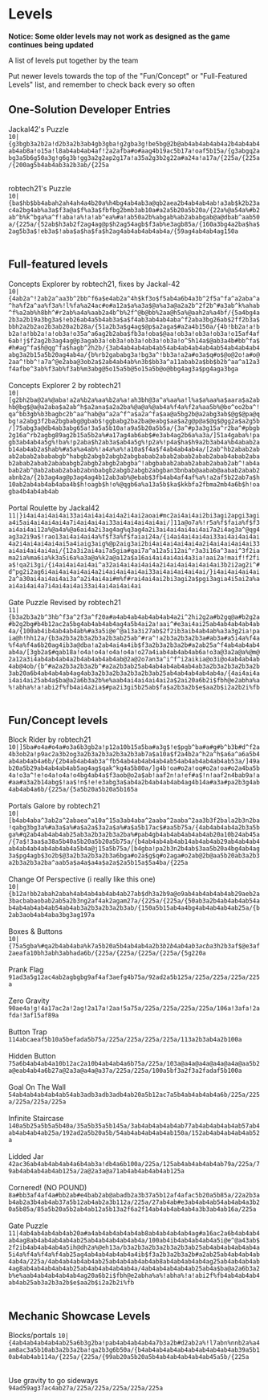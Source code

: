 # Levels

**Notice: Some older levels may not work as designed as the game continues being updated**

A list of levels put together by the team

Put newer levels towards the top of the "Fun/Concept" or "Full-Featured Levels" list, and remember to check back every so often

## One-Solution Developer Entries

Jackal42's Puzzle<br>
<code>10|{g3bgb3a2b2a!d2b3a2b3ab4gb3gba!g2gba3g!be5bg@2b@ab4ab4ab4ab4a2b4ab4ab4ab4ab8a!o15a!l8ab4ab4ab4af!2a2afba#o#aag4b19ac5b17a!oaf5b15a/{g3abgq2abg3a5b6g50a3g!g6g3b!gg3a2g2ap2g17a!a35a2g3b2g22a#a24a!a17a/{225a/{225a/{200ag5b4ab4ab3a2b3ab/{225a</code>
<br><br>

robtech21's Puzzle<br>
`10|{ba$hb$bb4abah2ah4ah4a4b20a%h4bg4ab4ab3a@qb2aea2b4ab4ab4ab!a3ab$k2b23ac4a2bg4ab%a3a$f3a@a$f%a3a$fbfbg2bmb3ab10a#a2a5b20a5b20a/{22a%@a54a%#b2ab^b%k^bga%a^f!aba!a%!a!ab^ea%#a!ab50a2b%abgab%ab2ababgab@a@dbab^aab50a/{225a/{52ab$h3ab2f2ag4ag@p$h2ag54agb$f3ab%e3agb85a/{160a3bg4a2ba$ha$2ag5b3a$!eb3a$!aba$a$ha$fa$h2ag4ab4ab4ab4ab4a/{59ag4ab4ab4ag150a`
<br><br>

## Full-featured levels
Concepts Explorer by robtech21, fixes by Jackal-42<br>
`10|{4ab2a^!2ab2a^aa3b^2bb^f6a$e4ab2a^4h$kf3o$f5ab4a6b4a3b^2f5a^fa^a2aba^a^ha%f2a^aa%f3a%!l%fa%a24ac#o#a12a$a%a3a$@a%a3a@a2a2b^2f2b^#a3ab^k%ahab^f%a2ab%h8bh^#r2ab%a4a%aab2a4b^b%2f^@b@bb%2aa@h5a%@aah2a%a4bf/{5a4bg4a2b3a2b19a3bg3a$!eb26ab4a5b4ab3a$a$f4ab3ab4ab4aba^f2aba3bg26ab$2ff2b3a$bbh2a2b2ao2b3ab20a2b28a/{51a2b3a$g4ag$@p$a2aga$#a2a4b150a/{4b!bb2a!a!bb2a!a!bb2a!a!ob3a!o35a^a6ag2b2aba$fb3a!oba$@aa!ob3a!ob3a!ob3a!o15af4af6ab!j$f2ag2b3ag4ag@p3agab3a!ob3a!ob3a!ob3a!ob3a!o^5h14a$@ab3a4b#bb^fa$#h#ag^fa$h@qg^fa$hagb^2h2b/{3ab4ab4ab4ab4ab54ab4ab4ab4ab4ab54ab4ab4ab4abg3a2b15a5b20ag4ab4a/{b%rb2gababg3a!bg3a^!bb3a!a2a#o3a$q#o$@o@2o!a#o@2aa^!bb^!a7a^@e2aba@3ob2a$2ab4ab4ab%n3b$bb3a^a11abab2a$bb$b2b^aa^a12a3f4afbe^3ab%f3ab%f3ab%m3abg@5o15a5b@5o15a5b@o@bbg4ag3a$pg4aga3bga`
<br><br>
Concepts Explorer 2 by robtech21<br>
`10|[g2bh2ba@2a%@aba!a2a%b2a%aa%b2a%a!ah3bh@3a^a%aa%a!l%a$a%aa%a$aara$a2abhb@bg$@a@a2aba$a2ab^h$a2ana$a2a2ba%@a@a%@ab4a%f4a%f2a%aa5b%@bo^oo2ba^!qa^bb3gb%b3bagbc2b^aa^hab@a^a2a^f^a$a2a^fa$aa@a5bg2b@a2abg3ab$@g$@pa@qbg!a2abg3f2ba2bgbabg@gbab$!ggbabg2ba2ba@eabg$aa$a2g@p@a$@q$@gg2a$a2g5b/]75abg3a@db4ab3abg65a!3a5a5b10a!a9a5b20a5b5a/{3a^#p3a3g15a^r2ba^#pbgb2g16a^rb2agbg89ag2b15a5b2a%#a17ag4ab6ab$#e3ab4ag2b6a%a3a/]51a4gaba%!pagb3ab4ab4a5g%!ba%!p2aba$h2ab3a$ab4a5g%!p2a%!p4a$ha$h9a2b3ab4a%b4abab2ab14ab4ab2a$hab%#a5a%a4ab%!a4a%a%!a10a$f4a$f4ab4ab4ab4a/[2ab^hb2abab2abab2abab2abababgb^habgb2abgb2abgb2abgbabab2abab2abab2abab2abab4abab2abab2abab2abab2abababgb2abgb2abgb2abgba^!abgbabab2abab2abab2abab2ab^!ab4abab2ab^@ab2abab2abab2abnbabgb2abgb2abgb2abgban3bnbab@aabab@aabab2abab2abnb2a/{2b3ag4ag@p3ag4ag4b12ab3ab%@ebab$3fb4ab4af4af%a%!a2af5b22ab7a$h10ab2ab4ab4ab4aba4b$h!oagb$h!o%@qgb6a%a13a5b$ka$kkbfa2fbma2mb4a6b$h!oagba4b4ab4ab4ab`
<br><br>
Portal Roulette by Jackal42<br>
`11|}i4ai4ai4ai4ai33ai4ai4ai4ai4a2i4ai2aoai#mc2ai4ai4ai2bi3agi2apgi3agia4i5ai4ai4ai4ai4a7i4ai4ai4ai33ai4ai4ai4ai4ai/]11a@o7a%!r5a%f$faia%f$f3ai4ai4ai12a%@a4a%@a6ai4a2i3ag4ag%q3ag4a2i3ai4ai4ai4ai4ai7a2i4ag3a^@qg4ag3a2i9a$!rao13ai4ai4ai4a%f$f3a%f$faiai24a/{i4ai4ai4ai4ai33ai4ai4ai4ai4a2i4ai4ai4ai4ai5a4iaig3aig%@p2aig3ai2bi4ai4ai4ai4ai4a2i4ai4ai4ai4ai33ai4ai4ai4ai4ai/{12a3i2ai4ai7a5gia#qai7a^a12a5i12ai^r3a3i16a^3aai^3f2iama2ia%ma6ia%k3a5i6a%a3a@a%k2a@a12a$a16ai4ai4ai4ai4a3ia!aai2a!maif!f2fia$!qa2i3gi/{i4ai4ai4ai4ai^a32ai4ai4ai4ai4a2i4ai4ai4ai4ai4ai3b2i2ag2i^#d^pg2i2ag6i4ai4ai4ai4ai4a2i4ai4ai4ai4ai33ai4ai4ai4ai4ai/}i4ai4ai4ai4ai2a^a30ai4ai4ai4ai3a^a2i4ai4ai#m%f#rai4ai4ai2bi3agi2a$pgi3agia4i5ai2a%aai4ai4ai4a7i4ai4ai4ai33ai4ai4ai4ai4ai`
<br><br>
Gate Puzzle Revised by robtech21<br>
`11|{b3a2b3a2b^3hb^f3a^2f3a^f20a#a4ab4ab4ab4ab4ab4a2i^2hi2g2a#b2gq@a#b2g2a#b2g2bg#b4b12ac2a5bg4ab4ab4ab4ag4a5b4ai2a!aai^#e3ai4ai25ab4ab4ab4ab4ab4a/{100ab4ib4ab4ab4ab%#a3a5i@e^@a13a3i27ab$2f2ib3aib4ab4ab%a3a3g2ia!paia@h!hh12a/{b3a2b3a2b3a2b3a2b3ab25ab^#ra^!a2b3a2b3a2b3a#ab3a#a5i4a%f4a%f4a%f4a6b20ag4ib3a@dba!a2ab4ai4a4ib$f3a2b3a2b3a2b#a2ab25a^f4ab4ab4ab4ab4a/[3gb2a$#qab18a!o4a!o4a!o4a!o4a!o27a4iab4ab4ab4ab6a!o3a@3a2a@a%@m@2a12a3i4ab4ab4ab4a2b4ab4ab4ab4ab@2a@2o7an3a^i^f^i2aikia@o3i@o4ab4ab4ab4ab@4ob/{b^#a2a2b3a2b3a2b^#a2a2b3ab25ab4ab4ab4ab4ab4ab3a2b3a2b3a2b3a2b3ab20a6b4ab4ab4ab4ag4ab3a2b3a2b3a2b3a2b3ab25ab4ab4ab4ab4ab4a/{4ai4ai4ai4ai4ai25ab4a$ba@a2a6b3a2b%e%aab4ai4ai4ai4ai2a$2ai20a6b2i$fbh@e2abha%a%!abha%!a!abi2f%fb4ai4a2ia$#pa2i3gi5b25ab$fa$a2b3a2b$e$aa2b$i2a2b2i%fb`
<br><br>

## Fun/Concept levels

Block Rider by robtech21<br>
`10|]5ba#o4a#o4a#o3a6b3gb2a!p12a10b15a5ba#a3g$!e$pgb^ba#a#g#b^b3b#d^f2a4b3ob2a!p9ac2a3b2og3a2b3a2b3a2b3a2b3ab7a$a10a$f2a4b2a^h2a^h$a6a^a6a5b4ab4ab4ab4a6b/{2b4ab4ab4ab3a^fb54ab4ab4ab4ab4ab54ab4ab4ab4ab4ab53a/]49ab20a5b29ab4ab4ab4ab5ag4ag$qak^kg4a5b80a/]g4b!oa#o2a!oq#o2a!oa#o2a4ba5b4a!o3a^!e!o4a!o4a!o4bg4ab4a$f3aob@o2a$ab!aaf2n!a!ef#a$!n!aaf2n4bab9a!a#aa#a3a2b14abg$!aa$!n$!e!e3abg3a$ab4a2b4ab4ab4ab4ag4b14a#a3a#pa2b3g4ab4ab4ab4a6b/{225a/{5a5b20a5b20a5b165a`
<br><br>
Portals Galore by robtech21<br>
`10|[b4ab4aba^3ab2a^2abaea^a10a^15a3ab4aba^2aaba^2aaba^2aa3b3f2bala2b3n2ba!qabg3bg3a%#a3a$a%#a$a2a$3a2a$a%#a$a5b17ac$#aa5b75a/{4ab4ab4ab4a2b3a5bga%#q2ab4ab4ab4ab25ab3a2b3a2b3a2ba%#pab4gb4ab4ab4ab4ab4ab20a10b24ab45a/{7a$!3aa$a38a5b40a5b20a5b20a5b75a/{b4ab4ab4ab4ab14ab4ab4ab29ab4ab4ab4ab4ab4ab4ab4ab4ab4a5b4a@j15a5b75a/[b4gba!pa2b3n2b4ab$3aa5b20a4bg4ab4ag3a$pg4agb$3o2b$@3a2b3a2b3a2b3a6bga#o2a$g$q#o2aga#o2ab@2b@aa5b20ab3a2b3a2b3a2b3a2ba^aab5a$a4a$a4a$a2a$2a5b15a$5a4ba/{225a`
<br><br>
Change Of Perspective (i really like this one)<br>
<code>10|{b12a!bb2abah2abah4ab4ab4ab4ab4ab27ab$dh3a2b9a@o9ab4ab4ab4ab4ab29aeb2a3bacbabaobab2ab5a2b3ng2af4ak2agam27a/{225a/{225a/{50ab3a2b4ab4ab4ab54ab4ab4ab4ab4ab54ab4ab3a2b3a2b3a2b3ab/{150a5b15ab4a4bg4ab4ab4ab4ab25a/{b2ab3aob4ab4aba3bg3ag197a</code>
<br><br>
Boxes &amp; Buttons<br>
<code>10|{75a5gba%#qa2b4ab4aba%k7a5b20a5b4ab4ab4a2b$3b2b4ab4ab3acba%#pab$3h2b3af$@e3af2aeafa10bh3abh3abhada6b/{225a/{225a/{225a/{225a/{5g220a</code>
<br><br>
Prank Flag<br>
<code>91ad3a5g12ac4ab2agbgbg9af4af3aefg4b75a/92ad2a5b125a/225a/225a/225a/225a</code>
<br><br>
Zero Gravity<br>
<code>90ae4a!g!4a17ac2a!2ag!2a17a!2aa!5a75a/225a/225a/225a/225a/106a!3afa!2afda!3af15af89a</code>
<br><br>
Button Trap<br>
<code>114abcaeaf5b10a5befada5b75a/225a/225a/225a/225a/113a2b3ab4a2b100a</code>
<br><br>
Hidden Button<br>
<code>75a6b4ab4ab4a10b12ac2a10b4ab4ab4a6b75a/225a/103a@a4a@a4a@a4a@a4a@aa5b2a@eab4ab4a6b27a@2a3a@a4a@a37a/225a/225a/100a5bf3a2f3a2fadaf5b100a</code>
<br><br>
Goal On The Wall<br>
<code>54ab4ab4ab4ab4ab54ab3adb3adb3adb4ab20a5b12ac7a5b4ab4ab4ab4a6b/225a/225a/225a/225a/225a</code>
<br><br>
Infinite Staircase<br>
<code>140a5b25a5b5a5b40a/35a5b35a5b145a/3ab4ab4ab4ab4ab77ab4ab4ab4ab4ab57ab4ab4ab4ab4ab25a/192ad2a5b20a5b/54ab4ab4ab4ab4ab150a/152ab4ab4ab4ab4ab52a</code>
<br><br>
Lidded Jar<br>
<code>42ac36ab4ab4ab4ab4a6b4ab3a!db4a6b100a/225a/125ab4ab4ab4ab4ab79a/225a/79ab4ab4ab4ab4ab125a/2a@2a3a@a71ab4ab4ab4ab4ab125a</code>
<br><br>
Cornered! (NO POUND)<br>
<code>8a#bb3af4af4a#bb2ab#e4bab2ab@abadb2a3b37a5b12af4afac5b20a5b85a/22a2b3ab4ab2a3b4ab4ab37a5b12ab4ab2a3b112a/225a/27ab4ab#e3ab4ab4ab54ab4ab4a3b20a5b85a/85a5b20a5b2ab4ab12a5b13a2f6a2f14ab4ab4ab4ab4a3b3ab4ab16a/225a</code>
<br><br>
Gate Puzzle<br>
`11|4ab4ab4ab4ab4ab20a#a4ab4ab4ab4ab4ab8ab4ab4ab4ab4ag#a16ac2a6b4ab4ab4ab4ag8ab4ab4ab4ab4ab25ab4ab4ab4ab4ab4a/100ab4ib4ab4ab4ab4a5i@e^@a43ab$2f2ib4ab4ab4ab4a5ih@dh2a%@eh13a/b3a2b3a2b3a2b3a2b3ab25ab4ab4ab4ab4ab4a5i4a%f4a%f4a%f4ab25ag4ab4ab4ab4ab4a4ib$f3a2b3a2b3a2b#a2ab25ab4ab4ab4ab4ab4a/225a/4ab4ab4ab4ab4ab25ab4ab4ab4ab4ab8ab4ab4ab4ab4ag25ab4ab4ab4ab4ag8ab4ab4ab4ab4ab25ab4ab4ab4ab4ab4a/4ab4ab4ab4ab4ab25ab4a$ba@a2a6b3a2b%e%aab4ab4ab4ab4ab4ag20a6b2i$fbh@e2abha%a%!abha%!a!abi2f%fb4ab4ab4ab4ab4ab25ab3a2b3a2b$e$aa2b$i2a2b2i%fb`
<br><br>

## Mechanic Showcase Levels

Blocks/portals
`10|{4ab4ab4ab4ab4ab25a6b3g2ba!pab4ab4ab4ab4a7b3a2b#d2ab2a%!l7abn%nnb2a%a4am8ac3a5b10ab3a2b3a2ba!qa2b3g6b50a/{b4ab4ab4ab4ab4ab4ab4ab4ab4ab39a5b10ab4ab4ab114a/{225a/{225a/{99ab20a5b20a5b4ab4ab4ab4ab4ab45a5b/{225a`
<br><br>

Use gravity to go sideways<br>
`94ad59ag37ac4ab27a/225a/225a/225a/225a/225a`
<br><br>
